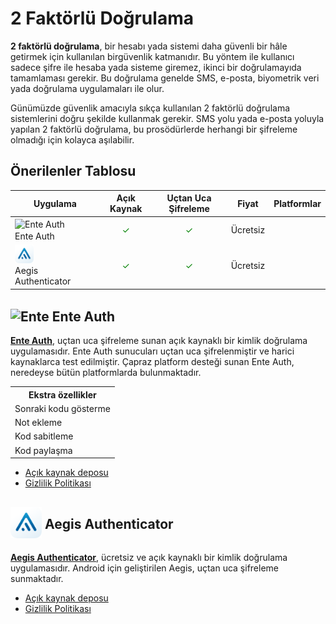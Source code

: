 <!-- NOTLAR
 - Tablo eklemeyi unutmayın
 - Uygun görseller eklemeyi unutmayın.
 - İçerik kuralları ve ekleme yapmak sayfalarını ziyaret edebilirsiniz -->

# 2 Faktörlü Doğrulama

**2 faktörlü doğrulama**, bir hesabı yada sistemi daha güvenli bir hâle getirmek için kullanılan birgüvenlik katmanıdır. Bu yöntem ile kullanıcı sadece şifre ile hesaba yada sisteme giremez, ikinci bir doğrulamayıda tamamlaması gerekir. Bu doğrulama genelde SMS, e-posta, biyometrik veri yada doğrulama uygulamaları ile olur.

Günümüzde güvenlik amacıyla sıkça kullanılan 2 faktörlü doğrulama sistemlerini doğru şekilde kullanmak gerekir. SMS yolu yada e-posta yoluyla yapılan 2 faktörlü doğrulama, bu prosödürlerde herhangi bir şifreleme olmadığı için kolayca aşılabilir.

## Önerilenler Tablosu

| Uygulama | Açık Kaynak | Uçtan Uca Şifreleme | Fiyat | Platformlar |
| --- | :---: | :---: | :---: | :---: |
| <span style="display: inline-block; vertical-align: middle;"><img src="/docs/images/enteauth.png" alt="Ente Auth" style="width: 30px; height: 30px;"> </span> <span style="display: inline-block; vertical-align: middle;"> Ente Auth </span> | <span style="color: green;">✓</span> | <span style="color: green;">✓</span> | Ücretsiz | <i class="fa-solid fa-globe"></i> <i class="fa-brands fa-windows"></i> <i class="fa-brands fa-apple"></i> <i class="fa-brands fa-linux"></i> <i class="fa-brands fa-android"></i> <i class="fa-brands fa-app-store-ios"></i> |
| <span style="display: inline-block; vertical-align: middle;"><img src="/docs/images/aegis.png" alt="Aegis" style="width: 30px; height: 30px;"> </span> <span style="display: inline-block; vertical-align: middle;"> Aegis Authenticator </span> | <span style="color: green;">✓</span> | <span style="color: green;">✓</span> | Ücretsiz | <i class="fa-brands fa-android"></i> |

## <span style="display: inline-block; vertical-align: middle;"><img src="docs/images/enteauth.png" alt="Ente" style="width: 50px; height: auto;"> </span> <span style="display: inline-block; vertical-align: middle;"> Ente Auth

**[Ente Auth](https://ente.io/auth/)**, uçtan uca şifreleme sunan açık kaynaklı bir kimlik doğrulama uygulamasıdır. Ente Auth sunucuları uçtan uca şifrelenmiştir ve harici kaynaklarca test edilmiştir. Çapraz platform desteği sunan Ente Auth, neredeyse bütün platformlarda bulunmaktadır.

<table>
<tr>
<th>Ekstra özellikler</th>
</tr>
<tr>
<td>Sonraki kodu gösterme</td>
</tr>
<tr>
<td>Not ekleme</td>
</tr>
<tr>
<td>Kod sabitleme</td>
</tr>
<tr>
<td>Kod paylaşma</td>
</tr>
</table>

- [Açık kaynak deposu](https://github.com/ente-io/ente/tree/main/auth#readme)
- [Gizlilik Politikası](https://ente.io/privacy/)

## <span style="display: inline-block; vertical-align: middle;"><img src="docs/images/aegis.png" alt="Aegis" style="width: 50px; height: auto;"> </span> <span style="display: inline-block; vertical-align: middle;"> Aegis Authenticator

[**Aegis Authenticator**](https://getaegis.app/), ücretsiz ve açık kaynaklı bir kimlik doğrulama uygulamasıdır. Android için geliştirilen Aegis, uçtan uca şifreleme sunmaktadır.

- [Açık kaynak deposu](https://github.com/beemdevelopment/Aegis)
- [Gizlilik Politikası](https://getaegis.app/privacy/)
